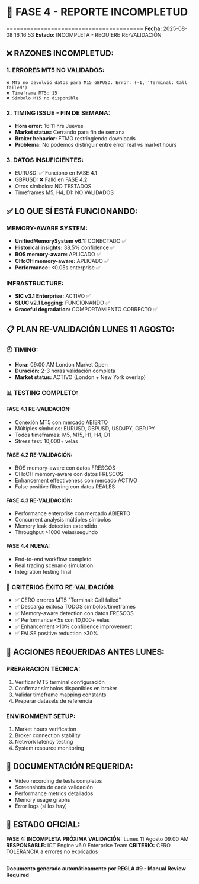 # 🚨 FASE 4 - REPORTE INCOMPLETUD
========================================
**Fecha:** 2025-08-08 16:16:53
**Estado:** INCOMPLETA - REQUIERE RE-VALIDACIÓN

## ❌ RAZONES INCOMPLETUD:

### 1. ERRORES MT5 NO VALIDADOS:
```
❌ MT5 no devolvió datos para M15 GBPUSD. Error: (-1, 'Terminal: Call failed')
❌ Timeframe MT5: 15
❌ Símbolo M15 no disponible
```

### 2. TIMING ISSUE - FIN DE SEMANA:
- **Hora error:** 16:11 hrs Jueves
- **Market status:** Cerrando para fin de semana
- **Broker behavior:** FTMO restringiendo downloads
- **Problema:** No podemos distinguir entre error real vs market hours

### 3. DATOS INSUFICIENTES:
- EURUSD: ✅ Funcionó en FASE 4.1
- GBPUSD: ❌ Falló en FASE 4.2 
- Otros símbolos: NO TESTADOS
- Timeframes M5, H4, D1: NO VALIDADOS

## ✅ LO QUE SÍ ESTÁ FUNCIONANDO:

### MEMORY-AWARE SYSTEM:
- **UnifiedMemorySystem v6.1:** CONECTADO ✅
- **Historical insights:** 38.5% confidence ✅
- **BOS memory-aware:** APLICADO ✅
- **CHoCH memory-aware:** APLICADO ✅
- **Performance:** <0.05s enterprise ✅

### INFRASTRUCTURE:
- **SIC v3.1 Enterprise:** ACTIVO ✅
- **SLUC v2.1 Logging:** FUNCIONANDO ✅
- **Graceful degradation:** COMPORTAMIENTO CORRECTO ✅

## 📋 PLAN RE-VALIDACIÓN LUNES 11 AGOSTO:

### 🕘 TIMING:
- **Hora:** 09:00 AM London Market Open
- **Duración:** 2-3 horas validación completa
- **Market status:** ACTIVO (London + New York overlap)

### 📊 TESTING COMPLETO:

#### FASE 4.1 RE-VALIDACIÓN:
- Conexión MT5 con mercado ABIERTO
- Múltiples símbolos: EURUSD, GBPUSD, USDJPY, GBPJPY
- Todos timeframes: M5, M15, H1, H4, D1
- Stress test: 10,000+ velas

#### FASE 4.2 RE-VALIDACIÓN:
- BOS memory-aware con datos FRESCOS
- CHoCH memory-aware con datos FRESCOS  
- Enhancement effectiveness con mercado ACTIVO
- False positive filtering con datos REALES

#### FASE 4.3 RE-VALIDACIÓN:
- Performance enterprise con mercado ABIERTO
- Concurrent analysis múltiples símbolos
- Memory leak detection extendido
- Throughput >1000 velas/segundo

#### FASE 4.4 NUEVA:
- End-to-end workflow completo
- Real trading scenario simulation
- Integration testing final

### 🎯 CRITERIOS ÉXITO RE-VALIDACIÓN:
- ✅ CERO errores MT5 "Terminal: Call failed"
- ✅ Descarga exitosa TODOS símbolos/timeframes
- ✅ Memory-aware detection con datos FRESCOS
- ✅ Performance <5s con 10,000+ velas
- ✅ Enhancement >10% confidence improvement
- ✅ FALSE positive reduction >30%

## 🔧 ACCIONES REQUERIDAS ANTES LUNES:

### PREPARACIÓN TÉCNICA:
1. Verificar MT5 terminal configuración
2. Confirmar símbolos disponibles en broker
3. Validar timeframe mapping constants
4. Preparar datasets de referencia

### ENVIRONMENT SETUP:
1. Market hours verification
2. Broker connection stability
3. Network latency testing
4. System resource monitoring

## 📄 DOCUMENTACIÓN REQUERIDA:
- Video recording de tests completos
- Screenshots de cada validación
- Performance metrics detallados
- Memory usage graphs
- Error logs (si los hay)

## 🚨 ESTADO OFICIAL:
**FASE 4: INCOMPLETA**
**PRÓXIMA VALIDACIÓN:** Lunes 11 Agosto 09:00 AM
**RESPONSABLE:** ICT Engine v6.0 Enterprise Team
**CRITERIO:** CERO TOLERANCIA a errores no explicados

---
**Documento generado automáticamente por REGLA #9 - Manual Review Required**
